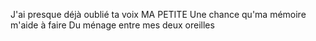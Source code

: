 J'ai presque déjà oublié ta voix MA PETITE
Une chance qu'ma mémoire m'aide à faire
Du ménage entre mes deux oreilles